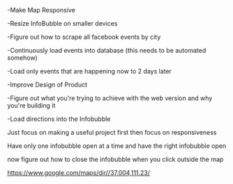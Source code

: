-Make Map Responsive 

-Resize InfoBubble on smaller devices

-Figure out how to scrape all facebook events by city

-Continuously load events into database (this needs to be automated somehow)

-Load only events that are happening now to 2 days later

-Improve Design of Product

-Figure out what you're trying to achieve with the web version and why you're building it 

-Load directions into the Infobubble

Just focus on making a useful project first then focus on responsiveness

Have only one infobubble open at a time and have the right infobubble open

now figure out how to close the infobubble when you click outside the map


https://www.google.com/maps/dir//37.004,111.23/









